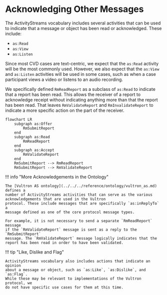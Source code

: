 # Acknowledging Other Messages

The ActivityStreams vocabulary includes several activities that can be used to
indicate that a message or object has been read or acknowledged. These include:

- `as:Read`
- `as:View`
- `as:Listen`

Since most CVD cases are text-centric, we expect that the `as:Read` activity
will be the most commonly used. However, we also expect that the `as:View` and
`as:Listen` activities will be used in some cases, such as when a case
participant views a video or listens to an audio recording.

We specifically defined `RmReadReport` as a subclass of `as:Read` to indicate
that a report has been read. This allows the receiver of a report to
acknowledge receipt without indicating anything more than that the report has
been read. That leaves `RmValidateReport` and `RmInvalidateReport` to indicate
a more specific action on the part of the receiver.

```mermaid
flowchart LR
    subgraph as:Offer
        RmSubmitReport
    end
    subgraph as:Read
        RmReadReport
    end
    subgraph as:Accept
        RmValidateReport
    end  
    RmSubmitReport --> RmReadReport
    RmSubmitReport --> RmValidateReport
```

!!! info "More Acknowledgements in the Ontology"

    The [Vultron AS ontology](../../../reference/ontology/vultron_as.md) defines a
    number of ActivityStreams activities that can serve as the various acknowledgements that are used in the Vultron
    protocol. These include messages that are specifically `as:inReplyTo` a
    message defined as one of the core protocol message types.

    For example, it is not necessary to send a separate `RmReadReport` message
    if the `RmValidateReport` message is sent as a reply to the `RmSubmitReport`
    message. The `RmValidateReport` message logically indicates that the
    report has been read in order to have been validated.

!!! tip "Like, Dislike and Flag"

    ActivityStreams vocabulary also includes actions that indicate an opinion 
    about a message or object, such as `as:Like`, `as:Dislike`, and `as:Flag`.
    While these may be relevant to implementations of the Vultron protocol, we
    do not have specific use cases for them at this time.
